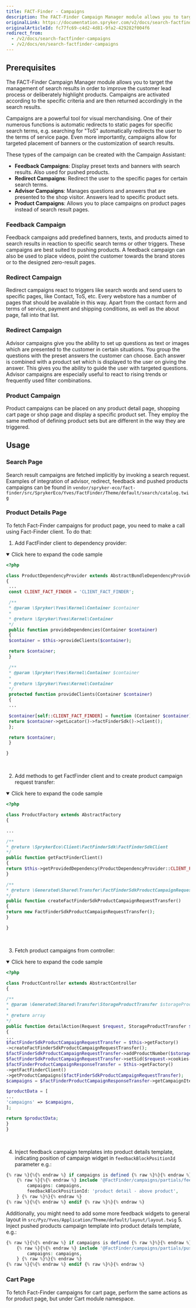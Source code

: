 ```yaml
---
title: FACT-Finder - Campaigns
description: The FACT-Finder Campaign Manager module allows you to target the management of search results in order to improve the customer lead process or deliberately highlight products.
originalLink: https://documentation.spryker.com/v2/docs/search-factfinder-campaigns
originalArticleId: fc77fc69-c4d2-4d81-9fa2-429282f004f6
redirect_from:
  - /v2/docs/search-factfinder-campaigns
  - /v2/docs/en/search-factfinder-campaigns
---
```


## Prerequisites

The FACT-Finder Campaign Manager module allows you to target the management of search results in order to improve the customer lead process or deliberately highlight products.
Campaigns are activated according to the specific criteria and are then returned accordingly in the search results.

Campaigns are a powerful tool for visual merchandising. One of their numerous functions is automatic redirects to static pages for specific search terms, e.g. searching for "ToS" automatically redirects the user to the terms of service page. Even more importantly, campaigns allow for targeted placement of banners or the customization of search results.

These types of the campaign can be created with the Campaign Assistant:

* **Feedback Campaigns**: Display preset texts and banners with search results. Also used for pushed products.
* **Redirect Campaigns**: Redirect the user to the specific pages for certain search terms.
* **Advisor Campaigns**: Manages questions and answers that are presented to the shop visitor. Answers lead to specific product sets.
* **Product Campaigns**: Allows you to place campaigns on product pages instead of search result pages.

### Feedback Campaign

Feedback campaigns add predefined banners, texts, and products aimed to search results in reaction to specific search terms or other triggers.
These campaigns are best suited to pushing products.
A feedback campaign can also be used to place videos, point the customer towards the brand stores or to the designed zero-result pages.

### Redirect Campaign

Redirect campaigns react to triggers like search words and send users to specific pages, like Contact, ToS, etc.
Every webstore has a number of pages that should be available in this way.
Apart from the contact form and terms of service, payment and shipping conditions, as well as the about page, fall into that list.

### Redirect Campaign

Advisor campaigns give you the ability to set up questions as text or images which are presented to the customer in certain situations.
You group the questions with the preset answers the customer can choose. Each answer is combined with a product set which is displayed to the user on giving the answer. This gives you the ability to guide the user with targeted questions.
Advisor campaigns are especially useful to react to rising trends or frequently used filter combinations.

### Product Campaign

Product campaigns can be placed on any product detail page, shopping cart page or shop page and display a specific product set.
They employ the same method of defining product sets but are different in the way they are triggered.

## Usage

### Search Page

Search result campaigns are fetched implicitly by invoking a search request. Examples of integration of advisor, redirect, feedback and pushed products campaigns can be found in `vendor/spryker-eco/fact-finder/src/SprykerEco/Yves/FactFinder/Theme/default/search/catalog.twig`

### Product Details Page

To fetch Fact-Finder campaigns for product page, you need to make a call using Fact-Finder client. To do that:

1. Add FactFinder client to dependency provider:
<details open>
<summary>Click here to expand the code sample</summary>

```php
<?php

class ProductDependencyProvider extends AbstractBundleDependencyProvider
{
 ...
 const CLIENT_FACT_FINDER = 'CLIENT_FACT_FINDER';

 /**
 * @param \Spryker\Yves\Kernel\Container $container
 *
 * @return \Spryker\Yves\Kernel\Container
 */
 public function provideDependencies(Container $container)
 {
 $container = $this->provideClients($container);

 return $container;
 }

 /**
 * @param \Spryker\Yves\Kernel\Container $container
 *
 * @return \Spryker\Yves\Kernel\Container
 */
 protected function provideClients(Container $container)
 {
 ...

 $container[self::CLIENT_FACT_FINDER] = function (Container $container) {
 return $container->getLocator()->factFinderSdk()->client();
 };

 return $container;
 }

}
```
<br>
</details>

2. Add methods to get FactFinder client and to create product campaign request transfer:

<details open>
<summary>Click here to expand the code sample</summary>

 ```php
<?php

class ProductFactory extends AbstractFactory
{

 ...

 /**
 * @return \SprykerEco\Client\FactFinderSdk\FactFinderSdkClient
 */
 public function getFactFinderClient()
 {
 return $this->getProvidedDependency(ProductDependencyProvider::CLIENT_FACT_FINDER);
 }

 /**
 * @return \Generated\Shared\Transfer\FactFinderSdkProductCampaignRequestTransfer
 */
 public function createFactFinderSdkProductCampaignRequestTransfer()
 {
 return new FactFinderSdkProductCampaignRequestTransfer();
 }

}
 ```
<br>
</details>

3. Fetch product campaigns from controller:

 <details open>
<summary>Click here to expand the code sample</summary>

 ```php
<?php

class ProductController extends AbstractController
{

 /**
 * @param \Generated\Shared\Transfer\StorageProductTransfer $storageProductTransfer
 *
 * @return array
 */
 public function detailAction(Request $request, StorageProductTransfer $storageProductTransfer)
 {
 ...
 $factFinderSdkProductCampaignRequestTransfer = $this->getFactory()
 ->createFactFinderSdkProductCampaignRequestTransfer();
 $factFinderSdkProductCampaignRequestTransfer->addProductNumber($storageProductTransfer->getIdProductAbstract());
 $factFinderSdkProductCampaignRequestTransfer->setSid($request->cookies->get(FactFinderConstants::COOKIE_SID_NAME));
 $factFinderProductCampaignResponseTransfer = $this->getFactory()
 ->getFactFinderClient()
 ->getProductCampaigns($factFinderSdkProductCampaignRequestTransfer);
 $campaigns = $factFinderProductCampaignResponseTransfer->getCampaignIterator()->getCampaigns();

 $productData = [
 ...
 'campaigns' => $campaigns,
 ];

 return $productData;
 }
}
```
<br>
</details>

4. Inject feedback campaign templates into product details template, indicating position of campaign widget in `feedbackBlockPositionId` parameter e.g.:

```php
{% raw %}{%{% endraw %} if campaigns is defined {% raw %}%}{% endraw %}
    {% raw %}{%{% endraw %} include '@FactFinder/campaigns/partials/feedback.twig' with {
        campaigns: campaigns,
        feedbackBlockPositionId: 'product detail - above product',
    } {% raw %}%}{% endraw %}
{% raw %}{%{% endraw %} endif {% raw %}%}{% endraw %}
```
Additionally, you might need to add some more feedback widgets to general layout in `src/Pyz/Yves/Application/Theme/default/layout/layout.twig`
5. Inject pushed products campaign template into product details template, e.g.:

```php
{% raw %}{%{% endraw %} if campaigns is defined {% raw %}%}{% endraw %}
    {% raw %}{%{% endraw %} include '@FactFinder/campaigns/partials/pushed-products.twig' with {
        campaigns: campaigns,
    } {% raw %}%}{% endraw %}
{% raw %}{%{% endraw %} endif {% raw %}%}{% endraw %}
```

### Cart Page

To fetch Fact-Finder campaigns for cart page, perform the same actions as for product page, but under Cart module namespace.
